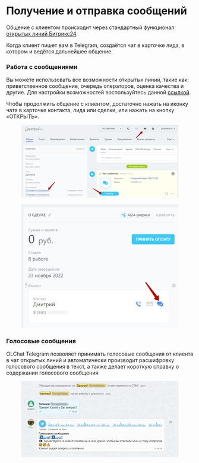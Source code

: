 # Получение и отправка сообщений

Общение с клиентом происходит через стандартный функционал[ открытых линий Битрикс24](https://www.bitrix24.ru/features/olines.php).

Когда клиент пишет вам в Telegram, создаётся чат в карточке лида, в котором и ведётся дальнейшее общение.

### Работа с сообщениями

Вы можете использовать все возможности открытых линий, такие как: приветственное сообщение, очередь операторов, оценка качества и другие. Для настройки возможностей воспользуйтесь данной [ссылкой](https://helpdesk.bitrix24.ru/open/2448369/).

Чтобы продолжить общение с клиентом, достаточно нажать на иконку чата в карточке контакта, лида или сделки, или нажать на кнопку «ОТКРЫТЬ».

<figure><img src="../.gitbook/assets/image (131).png" alt=""><figcaption></figcaption></figure>

<figure><img src="../.gitbook/assets/image (141).png" alt=""><figcaption></figcaption></figure>

### Голосовые сообщения

OLChat Telegram позволяет принимать голосовые сообщения от клиента в чат открытых линий и автоматически производит расшифровку голосового сообщения в текст, а также делает короткую справку о содержании голосового сообщения.

<figure><img src="../.gitbook/assets/Скриншот 14.07.25_08.48.08.png" alt=""><figcaption></figcaption></figure>
